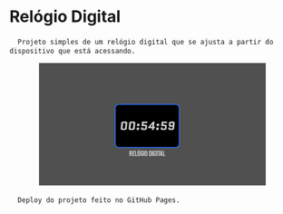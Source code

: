 # Relógio Digital
      Projeto simples de um relógio digital que se ajusta a partir do dispositivo que está acessando.
      
   <p align="center">
      <img width="400" src="assets/screenshot.png">
   </p>
                        
      Deploy do projeto feito no GitHub Pages.

